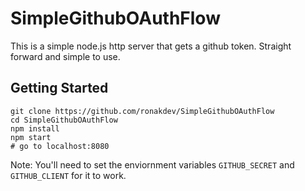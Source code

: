 # SimpleGithubOAuthFlow

This is a simple node.js http server that gets a github token. Straight forward and simple to use.

## Getting Started

	git clone https://github.com/ronakdev/SimpleGithubOAuthFlow
	cd SimpleGithubOAuthFlow
	npm install
	npm start
	# go to localhost:8080

Note: You'll need to set the enviornment variables `GITHUB_SECRET` and `GITHUB_CLIENT` for it to work.
